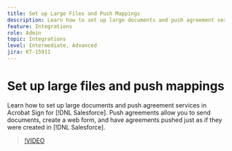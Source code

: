 ```yaml
---
title: Set up Large Files and Push Mappings
description: Learn how to set up large documents and push agreement services
feature: Integrations
role: Admin
topic: Integrations
level: Intermediate, Advanced
jira: KT-15911
---
```

# Set up large files and push mappings

Learn how to set up large documents and push agreement services in Acrobat Sign for [!DNL Salesforce]. Push agreements allow you to send documents, create a web form, and have agreements pushed just as if they were created in [!DNL Salesforce].

>[!VIDEO](https://video.tv.adobe.com/v/3432842?quality=12&learn=on&hidetitle=true)
